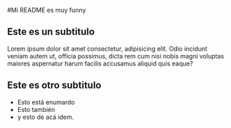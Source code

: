 #Mi README es muy funny

## Este es un subtitulo

Lorem ipsum dolor sit amet consectetur, adipisicing elit. Odio incidunt veniam autem ut, officia possimus, dicta rem cum nisi nobis magni voluptas maiores aspernatur harum facilis accusamus aliquid quis eaque?


## Este es otro subtitulo
- Esto está enumardo
- Esto también
- y esto de acá idem.


